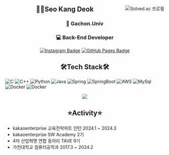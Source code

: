 <div align="center">
<img align="right"src="http://mazassumnida.wtf/api/v2/generate_badge?boj=rkdejr2321" alt="Solved.ac 프로필">
  
  <h2> 🙋‍♂️Seo Kang Deok</h2>
  <h3>🏫 Gachon.Univ</h3>
  <h3>💻 Back-End Developer</h3>
  
  [![Instagram Badge](https://img.shields.io/badge/-Instagram-E4405F?style=for-the-badge&logo=Instagram&logoColor=white)](https://www.instagram.com/river_duck_/)
  [![GitHub Pages Badge](https://img.shields.io/badge/-GitHub_Blog-181717?style=for-the-badge&logo=github&logoColor=white)](https://rkdejr2321.github.io/)
  
</div>


<h2 align="center"> 🛠Tech Stack🛠</h2>

![C](https://img.shields.io/badge/C-A8B9CC?style=for-the-badge&logo=c%2B%2B&logoColor=white)
![C++](https://img.shields.io/badge/C++-00599C?style=for-the-badge&logo=c%2B%2B&logoColor=white)
![Python](https://img.shields.io/badge/Python-3776AB?style=for-the-badge&logo=python&logoColor=white)
![Java](https://img.shields.io/badge/Java-007396?style=for-the-badge&logo=java&logoColor=white)
![Spring](https://img.shields.io/badge/Spring-6DB33F?style=for-the-badge&logo=Spring&logoColor=white)
![SpringBoot](https://img.shields.io/badge/SpringBoot-6DB33F?style=for-the-badge&logo=SpringBoot&logoColor=white)
![AWS](https://img.shields.io/badge/aws-333664?style=for-the-badge&logo=amazon-aws&logoColor=white)
![MySql](https://img.shields.io/badge/Mysql-E6B91E?style=for-the-badge&logo=MySql&logoColor=white)
![Docker](https://img.shields.io/badge/Docker-2496ED?style=for-the-badge&logo=docker&logoColor=white)
![Docker](https://img.shields.io/badge/Jenkins-D24939?style=for-the-badge&logo=Jenkins&logoColor=white)
 
<div align="center">
  <img src="https://github-readme-stats.vercel.app/api?username=rkdejr2321&show_icons=true&theme=tokyonight"/>
</div>

<h2 align="center"> ⭐️Activity⭐️</h2>

  * kakaoenterprise 교육전락파트 인턴 2024.1 ~ 2024.3
  * kakaoenterprise SW Academy 2기
  * 4차 산업혁명 연합 동아리 TAVE 9기
  * 가천대학교 컴퓨터공학과 2017.3 ~ 2024.2
